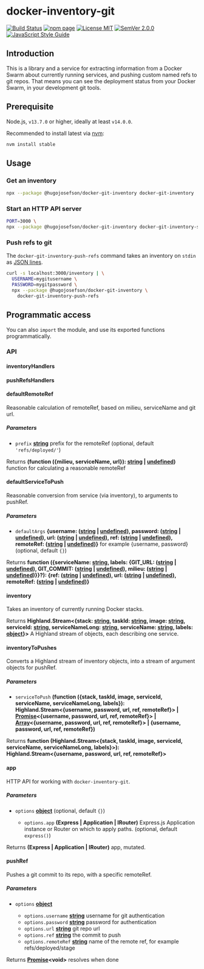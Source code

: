 # docker-inventory-git

[![Build Status](https://travis-ci.org/hugojosefson/docker-git-inventory.svg?branch=master)](https://travis-ci.org/hugojosefson/docker-git-inventory)
[![npm page](https://img.shields.io/npm/v/@hugojosefson/docker-git-inventory.svg)](https://npmjs.com/package/@hugojosefson/docker-git-inventory)
[![License MIT](https://img.shields.io/npm/l/@hugojosefson/docker-git-inventory.svg)](https://tldrlegal.com/license/mit-license)
[![SemVer 2.0.0](https://img.shields.io/badge/SemVer-2.0.0-lightgrey.svg)](https://semver.org/spec/v2.0.0.html)
[![JavaScript Style Guide](https://img.shields.io/badge/code_style-standard-brightgreen.svg)](https://standardjs.com)

## Introduction

This is a library and a service for extracting information from a Docker Swarm
about currently running services, and pushing custom named refs to git repos.
That means you can see the deployment status from your Docker Swarm, in your
development git tools.

## Prerequisite

Node.js, `v13.7.0` or higher, ideally at least `v14.0.0`.

Recommended to install latest via [nvm](https://github.com/nvm-sh/nvm#readme):

```bash
nvm install stable
```

## Usage

### Get an inventory

```bash
npx --package @hugojosefson/docker-git-inventory docker-git-inventory
```

### Start an HTTP API server

```bash
PORT=3000 \
npx --package @hugojosefson/docker-git-inventory docker-git-inventory-server
```

### Push refs to git

The `docker-git-inventory-push-refs` command takes an inventory on `stdin` as
[JSON lines](http://jsonlines.org/).

```bash
curl -s localhost:3000/inventory | \
  USERNAME=mygitusername \
  PASSWORD=mygitpassword \
  npx --package @hugojosefson/docker-git-inventory \
    docker-git-inventory-push-refs
```

## Programmatic access

You can also `import` the module, and use its exported functions
programmatically.

### API

<!-- Generated by documentation.js. Update this documentation by updating the source code. -->

#### inventoryHandlers

#### pushRefsHandlers

#### defaultRemoteRef

Reasonable calculation of remoteRef, based on milieu, serviceName and git url.

##### Parameters

- `prefix`
  **[string](https://developer.mozilla.org/docs/Web/JavaScript/Reference/Global_Objects/String)**
  prefix for the remoteRef (optional, default `'refs/deployed/'`)

Returns **(function ({milieu, serviceName, url}):
[string](https://developer.mozilla.org/docs/Web/JavaScript/Reference/Global_Objects/String)
|
[undefined](https://developer.mozilla.org/docs/Web/JavaScript/Reference/Global_Objects/undefined))**
function for calculating a reasonable remoteRef

#### defaultServiceToPush

Reasonable conversion from service (via inventory), to arguments to pushRef.

##### Parameters

- `defaultArgs` **{username:
  ([string](https://developer.mozilla.org/docs/Web/JavaScript/Reference/Global_Objects/String)
  |
  [undefined](https://developer.mozilla.org/docs/Web/JavaScript/Reference/Global_Objects/undefined)),
  password:
  ([string](https://developer.mozilla.org/docs/Web/JavaScript/Reference/Global_Objects/String)
  |
  [undefined](https://developer.mozilla.org/docs/Web/JavaScript/Reference/Global_Objects/undefined)),
  url:
  ([string](https://developer.mozilla.org/docs/Web/JavaScript/Reference/Global_Objects/String)
  |
  [undefined](https://developer.mozilla.org/docs/Web/JavaScript/Reference/Global_Objects/undefined)),
  ref:
  ([string](https://developer.mozilla.org/docs/Web/JavaScript/Reference/Global_Objects/String)
  |
  [undefined](https://developer.mozilla.org/docs/Web/JavaScript/Reference/Global_Objects/undefined)),
  remoteRef:
  ([string](https://developer.mozilla.org/docs/Web/JavaScript/Reference/Global_Objects/String)
  |
  [undefined](https://developer.mozilla.org/docs/Web/JavaScript/Reference/Global_Objects/undefined))}**
  for example {username, password} (optional, default `{}`)

Returns **function ({serviceName:
[string](https://developer.mozilla.org/docs/Web/JavaScript/Reference/Global_Objects/String),
labels: {GIT_URL:
([string](https://developer.mozilla.org/docs/Web/JavaScript/Reference/Global_Objects/String)
|
[undefined](https://developer.mozilla.org/docs/Web/JavaScript/Reference/Global_Objects/undefined)),
GIT_COMMIT:
([string](https://developer.mozilla.org/docs/Web/JavaScript/Reference/Global_Objects/String)
|
[undefined](https://developer.mozilla.org/docs/Web/JavaScript/Reference/Global_Objects/undefined)),
milieu:
([string](https://developer.mozilla.org/docs/Web/JavaScript/Reference/Global_Objects/String)
|
[undefined](https://developer.mozilla.org/docs/Web/JavaScript/Reference/Global_Objects/undefined))}}?):
{ref:
([string](https://developer.mozilla.org/docs/Web/JavaScript/Reference/Global_Objects/String)
|
[undefined](https://developer.mozilla.org/docs/Web/JavaScript/Reference/Global_Objects/undefined)),
url:
([string](https://developer.mozilla.org/docs/Web/JavaScript/Reference/Global_Objects/String)
|
[undefined](https://developer.mozilla.org/docs/Web/JavaScript/Reference/Global_Objects/undefined)),
remoteRef:
([string](https://developer.mozilla.org/docs/Web/JavaScript/Reference/Global_Objects/String)
|
[undefined](https://developer.mozilla.org/docs/Web/JavaScript/Reference/Global_Objects/undefined))}**

#### inventory

Takes an inventory of currently running Docker stacks.

Returns **Highland.Stream<{stack:
[string](https://developer.mozilla.org/docs/Web/JavaScript/Reference/Global_Objects/String),
taskId:
[string](https://developer.mozilla.org/docs/Web/JavaScript/Reference/Global_Objects/String),
image:
[string](https://developer.mozilla.org/docs/Web/JavaScript/Reference/Global_Objects/String),
serviceId:
[string](https://developer.mozilla.org/docs/Web/JavaScript/Reference/Global_Objects/String),
serviceNameLong:
[string](https://developer.mozilla.org/docs/Web/JavaScript/Reference/Global_Objects/String),
serviceName:
[string](https://developer.mozilla.org/docs/Web/JavaScript/Reference/Global_Objects/String),
labels:
[object](https://developer.mozilla.org/docs/Web/JavaScript/Reference/Global_Objects/Object)}>**
A Highland stream of objects, each describing one service.

#### inventoryToPushes

Converts a Highland stream of inventory objects, into a stream of argument
objects for pushRef.

##### Parameters

- `serviceToPush` **(function ({stack, taskId, image, serviceId, serviceName,
  serviceNameLong, labels}): Highland.Stream<{username, password, url, ref,
  remoteRef}> |
  [Promise](https://developer.mozilla.org/docs/Web/JavaScript/Reference/Global_Objects/Promise)<{username,
  password, url, ref, remoteRef}> |
  [Array](https://developer.mozilla.org/docs/Web/JavaScript/Reference/Global_Objects/Array)<{username,
  password, url, ref, remoteRef}> | {username, password, url, ref, remoteRef})**

Returns **function (Highland.Stream<{stack, taskId, image, serviceId,
serviceName, serviceNameLong, labels}>): Highland.Stream<{username, password,
url, ref, remoteRef}>**

#### app

HTTP API for working with `docker-inventory-git`.

##### Parameters

- `options`
  **[object](https://developer.mozilla.org/docs/Web/JavaScript/Reference/Global_Objects/Object)**
  (optional, default `{}`)

  - `options.app` **(Express | Application | IRouter)** Express.js Application
    instance or Router on which to apply paths. (optional, default `express()`)

Returns **(Express | Application | IRouter)** app, mutated.

#### pushRef

Pushes a git commit to its repo, with a specific remoteRef.

##### Parameters

- `options`
  **[object](https://developer.mozilla.org/docs/Web/JavaScript/Reference/Global_Objects/Object)**

  - `options.username`
    **[string](https://developer.mozilla.org/docs/Web/JavaScript/Reference/Global_Objects/String)**
    username for git authentication
  - `options.password`
    **[string](https://developer.mozilla.org/docs/Web/JavaScript/Reference/Global_Objects/String)**
    password for authentication
  - `options.url`
    **[string](https://developer.mozilla.org/docs/Web/JavaScript/Reference/Global_Objects/String)**
    git repo url
  - `options.ref`
    **[string](https://developer.mozilla.org/docs/Web/JavaScript/Reference/Global_Objects/String)**
    the commit to push
  - `options.remoteRef`
    **[string](https://developer.mozilla.org/docs/Web/JavaScript/Reference/Global_Objects/String)**
    name of the remote ref, for example refs/deployed/stage

Returns
**[Promise](https://developer.mozilla.org/docs/Web/JavaScript/Reference/Global_Objects/Promise)\<void>**
resolves when done
